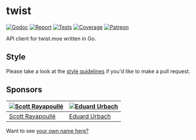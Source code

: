 # twist

[![Godoc][godoc-image]][godoc-url]
[![Report][report-image]][report-url]
[![Tests][tests-image]][tests-url]
[![Coverage][coverage-image]][coverage-url]
[![Patreon][patreon-image]][patreon-url]

API client for twist.moe written in Go.

## Style

Please take a look at the [style guidelines](https://github.com/akyoto/quality/blob/master/STYLE.md) if you'd like to make a pull request.

## Sponsors

| [![Scott Rayapoullé](https://avatars3.githubusercontent.com/u/11772084?s=70&v=4)](https://github.com/soulcramer) | [![Eduard Urbach](https://avatars2.githubusercontent.com/u/438936?s=70&v=4)](https://twitter.com/eduardurbach) |
| --- | --- |
| [Scott Rayapoullé](https://github.com/soulcramer) | [Eduard Urbach](https://eduardurbach.com) |

Want to see [your own name here?](https://www.patreon.com/eduardurbach)

[godoc-image]: https://godoc.org/github.com/animenotifier/twist?status.svg
[godoc-url]: https://godoc.org/github.com/animenotifier/twist
[report-image]: https://goreportcard.com/badge/github.com/animenotifier/twist
[report-url]: https://goreportcard.com/report/github.com/animenotifier/twist
[tests-image]: https://cloud.drone.io/api/badges/animenotifier/twist/status.svg
[tests-url]: https://cloud.drone.io/animenotifier/twist
[coverage-image]: https://codecov.io/gh/animenotifier/twist/graph/badge.svg
[coverage-url]: https://codecov.io/gh/animenotifier/twist
[patreon-image]: https://img.shields.io/badge/patreon-donate-green.svg
[patreon-url]: https://www.patreon.com/eduardurbach

